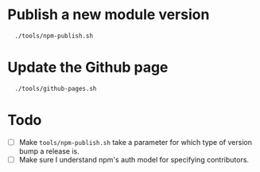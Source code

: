 # Publish a new module version

      ./tools/npm-publish.sh

# Update the Github page

      ./tools/github-pages.sh

# Todo
 - [ ] Make ```tools/npm-publish.sh``` take a parameter for which type of version bump a release is.
 - [ ] Make sure I understand npm's auth model for specifying contributors.
